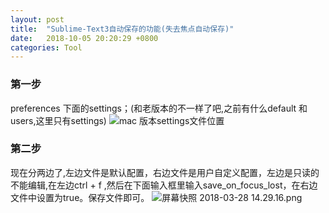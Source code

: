 ```yaml
---
layout: post
title:  "Sublime-Text3自动保存的功能(失去焦点自动保存)"
date:   2018-10-05 20:20:29 +0800
categories: Tool
---
```


### 第一步
preferences 下面的settings；(和老版本的不一样了吧,之前有什么default 和 users,这里只有settings)
![mac 版本settings文件位置](https://upload-images.jianshu.io/upload_images/5796375-db92f4e1c51ebd87.png?imageMogr2/auto-orient/strip%7CimageView2/2/w/1240)

### 第二步
现在分两边了,左边文件是默认配置，右边文件是用户自定义配置，左边是只读的不能编辑,在左边ctrl + f ,然后在下面输入框里输入save_on_focus_lost，在右边文件中设置为true。保存文件即可。
![屏幕快照 2018-03-28 14.29.16.png](https://upload-images.jianshu.io/upload_images/5796375-7f6bfd9a787d2fd9.png?imageMogr2/auto-orient/strip%7CimageView2/2/w/1240)

